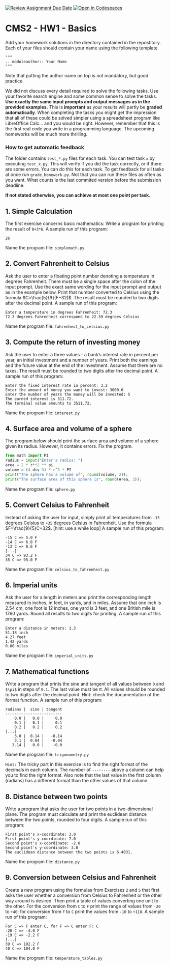 [![Review Assignment Due Date](https://classroom.github.com/assets/deadline-readme-button-22041afd0340ce965d47ae6ef1cefeee28c7c493a6346c4f15d667ab976d596c.svg)](https://classroom.github.com/a/5I_3rsMw)
[![Open in Codespaces](https://classroom.github.com/assets/launch-codespace-2972f46106e565e64193e422d61a12cf1da4916b45550586e14ef0a7c637dd04.svg)](https://classroom.github.com/open-in-codespaces?assignment_repo_id=21049722)
# CMS2 - HW1 - Basics
Add your homework solutions in the directory contained in the repostitory. Each of your files should contain your name using the following template
```
"""
.. moduleauthor:: Your Name
"""
```
Note that putting the author name on top is not mandatory, but good practice.

We did not discuss every detail required to solve the following tasks. Use your favorite search engine and some common sense to solve the tasks. 
**Use exactly the same input prompts and output messages as in the provided examples.** This is **important** as your results will partly be **graded automatically**.
When completing the tasks you might get the impression that all of these could be solved simpler using a spreadsheet program like LibreOffice Calc... and you would be right. However, remember that this is the first real code you write in a programming language. The upcoming homeworks will be much more thrilling.

### How to get automatic feedback
The folder contains `test_*.py` files for each task. You can test task `x` by executing `test_x.py`. This will verify if you did the task correctly, or if there are some errors. You can do this for each task. To get feedback for all tasks at once run `grade_homework.py`. Not that you can run these files as often as you want. What counts is the last commited version before the submission deadline.


**If not stated otherwise, you can achieve at most one point per task.**

## 1. Simple Calculation
The first exercise concerns basic mathematics: Write a program for printing the result of `8+3*6`.
A sample run of this program:

```
26
```

Name the program file: `simplemath.py`


## 2. Convert Fahrenheit to Celsius
Ask the user to enter a floating point number denoting a temperature in degrees Fahrenheit. There must be a single space after the colon of the input prompt. Use the exact same wording for the input prompt and output as in the example below. Print that number converted to Celsius using the formula $C=\frac{5}{9}(F−32)$. The result must be rounded to two digits after the decimal point.
A sample run of this program:

```
Enter a temperature in degrees Fahrenheit: 72.3
72.3 degrees Fahrenheit correspond to 22.39 degrees Celsius
```
Name the program file: `fahrenheit_to_celsius.py` 


## 3.  Compute the return of investing money
Ask the user to enter a three values - a bank’s interest rate in percent per year, an initial investment and a number of years. Print both the earnings and the future value at the end of the investment. Assume that there are no taxes. The result must be rounded to two digits after the decimal point.
A sample run of this program:

```
Enter the fixed interest rate in percent: 3.2
Enter the amount of money you want to invest: 3000.0
Enter the number of years the money will be invested: 5
The earned interest is 511.72.
The terminal value amounts to 3511.72.
```
Name the program file: `interest.py` 


## 4.  Surface area and volume of a sphere
The program below should print the surface area and volume of a sphere given its radius. However, it contains errors. Fix the program.

```python
from math import PI
radius = input("Enter a radius: ")
area = 2 * r**2 ** pi
volume = (4 div 3) * r^3 * PI
print("The sphere has a volume of", round(volume, 2));
print("The surface area of this sphere is", round(Area, 2));
```
Name the program file: `sphere.py` 


## 5.  Convert Celsius to Fahrenheit
Instead of asking the user for input, simply print all temperatures from `-15` degrees Celsius to `+35` degrees Celsius in Fahrenheit. Use the formula $F=\frac{9}{5}C+32$. [hint: use a while loop]
A sample run of this program:
```
-15 C => 5.0 F
-14 C => 6.8 F
-13 C => 8.6 F
[...]
34 C => 93.2 F
35 C => 95.0 F
```
Name the program file: `celsius_to_fahrenheit.py` 


## 6. Imperial units
Ask the user for a length in meters and print the corresponding length measured in inches, in feet, in yards, and in miles. Assume that one inch is 2.54 cm, one foot is 12 inches, one yard is 3 feet, and one British mile is 1760 yards. Round all results to two digits for printing.
A sample run of this program:
```
Enter a distance in meters: 1.3
51.18 inch
4.27 feet
1.42 yards
0.00 miles
```
Name the program file: `imperial_units.py`

## 7. Mathematical functions
Write a program that prints the sine and tangent of all values between `0` and `$\pi$` in steps of `0.1`. The last value must be $\pi$. All values should be rounded to two digits after the decimal point. Hint: check the documentation of the format function.
A sample run of this program:
```
radians |  sine | tangent
-------------------------
    0.0 |   0.0 |     0.0
    0.1 |   0.1 |     0.1
    0.2 |   0.2 |     0.2
[...]
    3.0 |  0.14 |   -0.14
    3.1 |  0.04 |   -0.04
   3.14 |   0.0 |    -0.0
```
Name the program file: `trigonometry.py` 

`Hint:` The tricky part in this exercise is to find the right format of the decimals in each column. The number of `--------` above a column can help you to find the right format. Also note that the last value in the first column (radians) has a different format than the other values of that column.


## 8. Distance between two points
Write a program that asks the user for two points in a two-dimensional plane. The program must calculate and print the euclidean distance between the two points, rounded to four digits.
A sample run of this program:
```
First point's x-coordinate: 3.0
First point's y-coordinate: 7.0
Second point's x-coordinate: -2.0
Second point's y-coordinate: 3.0
The euclidean distance between the two points is 6.4031.
```
Name the program file: `distance.py`


## 9. Conversion between Celsius and Fahrenheit
Create a new program using the formulas from Exercises `2` and `5` that first asks the user whether a conversion from Celsius to Fahrenheit or the other way around is desired. Then print a table of values converting one unit to the other. For the conversion from `C` to `F` print the range of values from `-20` to `+40`; for conversion from `F` to `C` print the values from `-10` to `+110`.
A sample run of this program:
```
For C => F enter C, for F => C enter F: C
-20 C => -4.0 F
-19 C => -2.2 F
[...]
39 C => 102.2 F
40 C => 104.0 F
```
Name the program file: `temperature_tables.py` 
